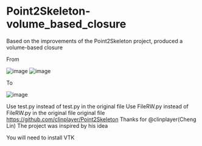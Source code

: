 # Point2Skeleton-volume_based_closure
Based on the improvements of the Point2Skeleton project, produced a volume-based closure

From

![image](https://user-images.githubusercontent.com/49435497/163803609-2f800ad4-1e04-4582-9017-e1949aa5e5d8.png)
![image](https://user-images.githubusercontent.com/49435497/163804451-158361d2-ae60-472d-bd6e-cd93ba8d6293.png)

To

![image](https://user-images.githubusercontent.com/49435497/163803479-892863d2-9329-4a24-98ac-ca0bee2f6a80.png)


Use test.py instead of test.py in the original file
Use FileRW.py instead of FileRW.py in the original file
original file https://github.com/clinplayer/Point2Skeleton 
Thanks for @clinplayer(Cheng Lin)
The project was inspired by his idea


You will need to install VTK

